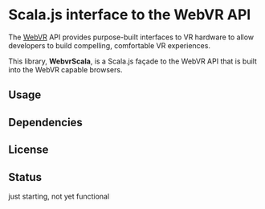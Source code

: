# Scala.js interface to the WebVR API

The [WebVR](https://w3c.github.io/webvr/) API provides purpose-built interfaces to VR hardware 
to allow developers to build compelling, comfortable VR experiences.

This library, **WebvrScala**, is a Scala.js façade to the WebVR API that is built into 
the WebVR capable browsers.

## Usage


## Dependencies 


## License


## Status

just starting, not yet functional




